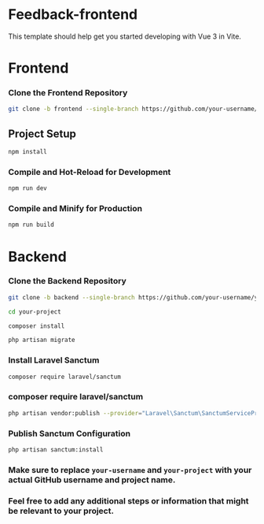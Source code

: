 # Feedback-frontend

This template should help get you started developing with Vue 3 in Vite.

# Frontend

### Clone the Frontend Repository
```sh
git clone -b frontend --single-branch https://github.com/your-username/your-project.git
```

## Project Setup

```sh
npm install
```

### Compile and Hot-Reload for Development

```sh
npm run dev
```

### Compile and Minify for Production

```sh
npm run build
```

# Backend

### Clone the Backend Repository
```sh
git clone -b backend --single-branch https://github.com/your-username/your-project.git
```

```sh
cd your-project
```

```sh
composer install
```

```sh
php artisan migrate
```

### Install Laravel Sanctum

```sh
composer require laravel/sanctum
```
### composer require laravel/sanctum

```sh
php artisan vendor:publish --provider="Laravel\Sanctum\SanctumServiceProvider"
```
### Publish Sanctum Configuration

```sh
php artisan sanctum:install
```

### Make sure to replace `your-username` and `your-project` with your actual GitHub username and project name.

### Feel free to add any additional steps or information that might be relevant to your project.


